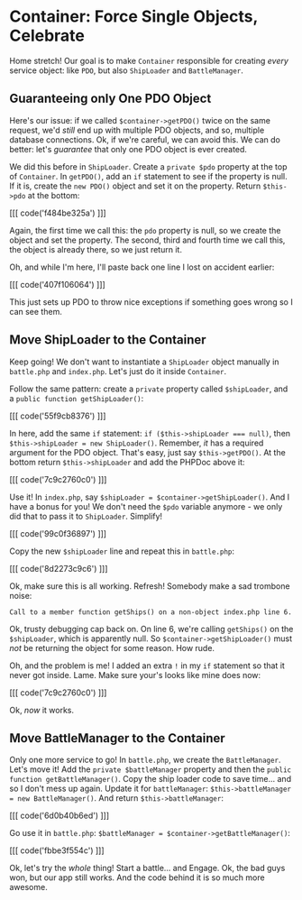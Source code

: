 # Container: Force Single Objects, Celebrate

Home stretch! Our goal is to make `Container` responsible for creating *every*
service object: like `PDO`, but also `ShipLoader` and `BattleManager`.

## Guaranteeing only One PDO Object

Here's our issue: if we called `$container->getPDO()` twice on
the same request, we'd *still* end up with multiple PDO objects, and so,
multiple database connections. Ok, if we're careful, we can avoid this.
We can do better: let's *guarantee* that only one PDO object is ever created.

We did this before in `ShipLoader`. Create a `private $pdo` property at the
top of `Container`. In `getPDO()`, add an `if` statement to see if the property
is null. If it is, create the `new PDO()` object and set it on the property.
Return `$this->pdo` at the bottom:

[[[ code('f484be325a') ]]]

Again, the first time we call this: the `pdo` property is null, so we create
the object and set the property. The second, third and fourth time we call
this, the object is already there, so we just return it.

Oh, and while I'm here, I'll paste back one line I lost on accident earlier:

[[[ code('407f106064') ]]]

This just sets up PDO to throw nice exceptions if something goes wrong so
I can see them.

## Move ShipLoader to the Container

Keep going! We don't want to instantiate a `ShipLoader` object manually in
`battle.php` and `index.php`. Let's just do it inside `Container`.

Follow the same pattern: create a `private` property called `$shipLoader`,
and a `public function getShipLoader()`:

[[[ code('55f9cb8376') ]]]

In here, add the same `if` statement: `if ($this->shipLoader === null)`,
then `$this->shipLoader = new ShipLoader()`. Remember, *it* has a required
argument for the PDO object. That's easy, just say `$this->getPDO()`.
At the bottom return `$this->shipLoader` and add the PHPDoc above it:

[[[ code('7c9c2760c0') ]]]

Use it! In `index.php`, say `$shipLoader = $container->getShipLoader()`.
And I have a bonus for you! We don't need the `$pdo` variable anymore - we
only did that to pass it to `ShipLoader`. Simplify!

[[[ code('99c0f36897') ]]]

Copy the new `$shipLoader` line and repeat this in `battle.php`:

[[[ code('8d2273c9c6') ]]]

Ok, make sure this is all working. Refresh! Somebody make a sad trombone
noise:

    Call to a member function getShips() on a non-object index.php line 6.

Ok, trusty debugging cap back on. On line 6, we're calling `getShips()` on the
`$shipLoader`, which is apparently null. So `$container->getShipLoader()`
must *not* be returning the object for some reason. How rude.

Oh, and the problem is me! I added an extra `!` in my `if` statement so that
it never got inside. Lame. Make sure your's looks like mine does now:

[[[ code('7c9c2760c0') ]]]

Ok, *now* it works.

## Move BattleManager to the Container

Only one more service to go! In `battle.php`, we create the `BattleManager`.
Let's move it! Add the `private $battleManager` property and then the
`public function getBattleManager()`. Copy the ship loader code to save
time... and so I don't mess up again. Update it for `battleManager`:
`$this->battleManager = new BattleManager()`. And return `$this->battleManager`:

[[[ code('6d0b40b6ed') ]]]

Go use it in `battle.php`: `$battleManager = $container->getBattleManager()`:

[[[ code('fbbe3f554c') ]]]

Ok, let's try the *whole* thing! Start a battle... and Engage. Ok, the bad
guys won, but our app still works. And the code behind it is so much more awesome.
